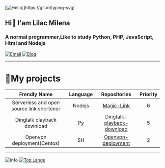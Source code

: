 [![Hello](https://readme-typing-svg.demolab.com?font=Fira+Code&size=30&duration=2000&pause=1000&color=B6C5DF&center=%E7%9C%9F&vCenter=%E5%81%87&width=200&lines=Hello!;%E4%BD%A0%E5%A5%BD%EF%BC%81;Bonjour!;%D0%9F%D1%80%D0%B8%D0%B2%D0%B5%D1%82!;Saluton!;Hallo!;%D9%85%D8%B1%D8%AD%D8%A8%D9%8B%D8%A7!;Hola!;%E3%81%93%E3%82%93%E3%81%AB%E3%81%A1%E3%81%AF!;Salve!;Ol%C3%A1!;%C2%A1Hola!;%E0%B8%AA%E0%B8%A7%E0%B8%B1%E0%B8%AA%E0%B8%94%E0%B8%B5!;Haigh!)](https://git.io/typing-svg)
## Hi👋 I'am Lilac Milena
### A normal programmer,Like to study Python, PHP, JavaScript, Html and Nodejs

[![Email](https://img.shields.io/badge/Email-sakura@muna.uk-0078D4?style=flat-square&logo=Microsoft%20Outlook)](mailto:sakura@muna.uk)
[![Blog](https://img.shields.io/badge/Blog-blog.muna.uk-0E83CD?style=flat-square&logo=Hexo)](https://blog.muna.uk)

***
# 🎇My projects
| Frendly Name | Language | Repositories |  Priority |
|:----:|:----:|:----:|:----:|
|   Serverless and open source link shortener   |   Nodejs   |   [Magic-Link](https://github.com/lilac-milena/Magic-Link)   |   6   |
|   Dingtalk playback download   |   Py   |    [Dingtalk-playback-download](https://github.com/lilac-milena/Dingtalk-playback-download)   |   5   |
|   Openvpn deployment(Centos)   |   SH   |   [Openvpn-deployment](https://github.com/lilac-milena/Openvpn-deployment)   |   2   |

***
![info](https://github-readme-stats.vercel.app/api?username=inzufu&show_icons=true&count_private=true&hide=prs&theme=dark)
[![Top Langs](https://github-readme-stats.vercel.app/api/top-langs/?username=inzufu&layout=compact)](https://github.com/anuraghazra/github-readme-stats?theme=light)
